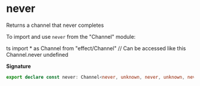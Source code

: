 # never

Returns a channel that never completes

To import and use `never` from the "Channel" module:

ts
import \* as Channel from "effect/Channel"
// Can be accessed like this
Channel.never
undefined

**Signature**

```ts
export declare const never: Channel<never, unknown, never, unknown, never, unknown, never>
```
